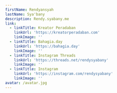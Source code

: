 ```yaml
---
firstName: Rendyansyah
lastName: Sya'bany
description: Rendy.syabany.me
link:
  - linkTitle: Kreator Peradaban
    linkUrl: 'https://kreatorperadaban.com'
    linkImage: ''
  - linkTitle: Bahagia.day
    linkUrl: 'https://bahagia.day'
    linkImage: ''
  - linkTitle: Instagram Threads
    linkUrl: 'https://threads.net/rendysyabany'
    linkImage: ''
  - linkTitle: Instagram
    linkUrl: 'https://instagram.com/rendysyabany'
    linkImage: ''
avatar: /avatar.jpg
---
```

































